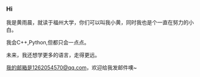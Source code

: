 ### Hi  

我是黄雨晨，就读于福州大学，你们可以叫我小黄，同时我也是个一直在努力的小白。

我会C++,Python,但都只会一点点。

未来，我还想学更多的语言，走得更远。

我的邮箱是1262054570@qq.com，欢迎给我发邮件噢~

